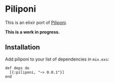 # Piliponi

This is an elixir port of [Piliponi](https://github.com/adimasuhid/piliponi).

**This is a work in progress.**

## Installation

Add piliponi to your list of dependencies in `mix.exs`:

    def deps do
      [{:piliponi, "~> 0.0.1"}]
    end
